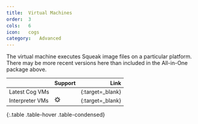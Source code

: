 ```yaml
---
title:  Virtual Machines
order:  3
cols:   6
icon:   cogs
category:   Advanced
---
```

The virtual machine executes Squeak image files on a particular platform. There may be more recent versions here than included in the All-in-One package above.

|                 | Support   | Link                                                               |
| --------------- |:--------- | ------------------------------------------------------------------:|
| Latest Cog VMs  | <i class="fa fa-windows"></i> <i class="fa fa-apple"></i> <i class="fa fa-linux"></i> | [<i class="fa fa-external-link"></i>][cog]{:target=_blank}         |
| Interpreter VMs | <i class="fa fa-windows"></i> <i class="fa fa-apple"></i> <i class="fa fa-linux"></i> <img src="../img/downloads/risc.png" alt="RISC OS"> | [<i class="fa fa-external-link"></i>][interpreter]{:target=_blank} |
{:.table .table-hover .table-condensed}

[cog]: http://www.mirandabanda.org/files/Cog/VM/
[interpreter]: http://www.squeakvm.org/
